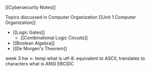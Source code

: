 
[[Cybersecurity Notes]]

Topics discussed in Computer Organization
[[Unit 1 Computer Organization]]
- [[Logic Gates]]
	- [[Combinational Logic Circuits]]
- [[Boolean Algebra]] 
- [[De Morgen's Theorem]]


week 3 hw <- temp
what is utf-8: equivalent to ASCII, translates to characters
what is ANSI
EBCIDC  